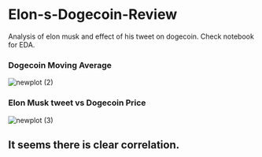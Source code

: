 # Elon-s-Dogecoin-Review
Analysis of elon musk and effect of his tweet on dogecoin. Check notebook for EDA.

### Dogecoin Moving Average
![newplot (2)](https://user-images.githubusercontent.com/13270298/116787952-d5ac0880-aac6-11eb-8f9a-00a65bff67c6.png)

### Elon Musk tweet vs Dogecoin Price
![newplot (3)](https://user-images.githubusercontent.com/13270298/116787964-dd6bad00-aac6-11eb-92ec-ca3252b2aa91.png)

## It seems there is clear correlation.
